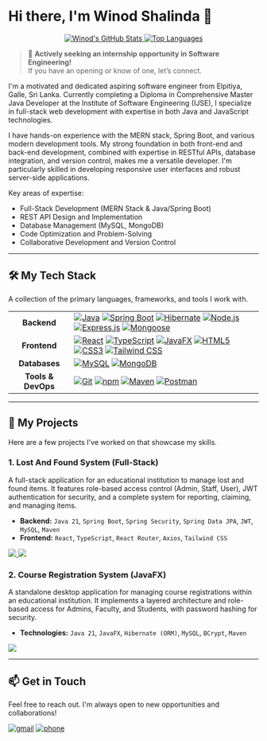 # Hi there, I'm Winod Shalinda 👋

<p align="center">
  <a href="https://github.com/winodshalinda">
    <img src="https://github-readme-stats.vercel.app/api?username=winodshalinda&show_icons=true&theme=dracula&line_height=27" alt="Winod's GitHub Stats"/>
  </a>
  <a href="https://github.com/winodshalinda">
    <img src="https://github-readme-stats.vercel.app/api/top-langs/?username=winodshalinda&layout=compact&theme=dracula" alt="Top Languages"/>
  </a>
</p>

> 🚀 **Actively seeking an internship opportunity in Software Engineering!**  
> If you have an opening or know of one, let’s connect.

I'm a motivated and dedicated aspiring software engineer from Elpitiya, Galle, Sri Lanka. Currently completing a Diploma in Comprehensive Master Java Developer at the Institute of Software Engineering (IJSE), I specialize in full-stack web development with expertise in both Java and JavaScript technologies.

I have hands-on experience with the MERN stack, Spring Boot, and various modern development tools. My strong foundation in both front-end and back-end development, combined with expertise in RESTful APIs, database integration, and version control, makes me a versatile developer. I'm particularly skilled in developing responsive user interfaces and robust server-side applications.

Key areas of expertise:
- Full-Stack Development (MERN Stack & Java/Spring Boot)
- REST API Design and Implementation
- Database Management (MySQL, MongoDB)
- Code Optimization and Problem-Solving
- Collaborative Development and Version Control

---

## 🛠️ My Tech Stack

A collection of the primary languages, frameworks, and tools I work with.

<table>
  <tr>
    <td align="center"><strong>Backend</strong></td>
    <td>
      <a href="https://www.java.com" target="_blank"><img src="https://img.shields.io/badge/Java-ED8B00?style=for-the-badge&logo=openjdk&logoColor=white" alt="Java"/></a>
      <a href="https://spring.io/" target="_blank"><img src="https://img.shields.io/badge/Spring_Boot-6DB33F?style=for-the-badge&logo=spring-boot&logoColor=white" alt="Spring Boot"/></a>
      <a href="https://hibernate.org/" target="_blank"><img src="https://img.shields.io/badge/Hibernate-59666C?style=for-the-badge&logo=hibernate&logoColor=white" alt="Hibernate"/></a>
      <a href="https://nodejs.org" target="_blank"><img src="https://img.shields.io/badge/Node.js-339933?style=for-the-badge&logo=nodedotjs&logoColor=white" alt="Node.js"/></a>
      <a href="https://expressjs.com" target="_blank"><img src="https://img.shields.io/badge/Express.js-000000?style=for-the-badge&logo=express&logoColor=white" alt="Express.js"/></a>
      <a href="https://mongoosejs.com/" target="_blank"><img src="https://img.shields.io/badge/Mongoose-880000?style=for-the-badge&logo=mongoose&logoColor=white" alt="Mongoose"/></a>
    </td>
  </tr>
  <tr>
    <td align="center"><strong>Frontend</strong></td>
    <td>
      <a href="https://reactjs.org/" target="_blank"><img src="https://img.shields.io/badge/React-61DAFB?style=for-the-badge&logo=react&logoColor=black" alt="React"/></a>
      <a href="https://www.typescriptlang.org/" target="_blank"><img src="https://img.shields.io/badge/TypeScript-3178C6?style=for-the-badge&logo=typescript&logoColor=white" alt="TypeScript"/></a>
      <a href="https://openjfx.io/" target="_blank"><img src="https://img.shields.io/badge/JavaFX-52B9E9?style=for-the-badge&logo=java&logoColor=white" alt="JavaFX"/></a>
      <a href="https://www.w3.org/html/" target="_blank"><img src="https://img.shields.io/badge/HTML5-E34F26?style=for-the-badge&logo=html5&logoColor=white" alt="HTML5"/></a>
      <a href="https://www.w3schools.com/css/" target="_blank"><img src="https://img.shields.io/badge/CSS3-1572B6?style=for-the-badge&logo=css3&logoColor=white" alt="CSS3"/></a>
      <a href="https://tailwindcss.com/" target="_blank"><img src="https://img.shields.io/badge/Tailwind_CSS-06B6D4?style=for-the-badge&logo=tailwind-css&logoColor=white" alt="Tailwind CSS"/></a>
    </td>
  </tr>
  <tr>
    <td align="center"><strong>Databases</strong></td>
    <td>
      <a href="https://www.mysql.com/" target="_blank"><img src="https://img.shields.io/badge/MySQL-4479A1?style=for-the-badge&logo=mysql&logoColor=white" alt="MySQL"/></a>
      <a href="https://www.mongodb.com/" target="_blank"><img src="https://img.shields.io/badge/MongoDB-47A248?style=for-the-badge&logo=mongodb&logoColor=white" alt="MongoDB"/></a>
    </td>
  </tr>
  <tr>
    <td align="center"><strong>Tools & DevOps</strong></td>
    <td>
      <a href="https://git-scm.com/" target="_blank"><img src="https://img.shields.io/badge/Git-F05032?style=for-the-badge&logo=git&logoColor=white" alt="Git"/></a>
      <a href="https://www.npmjs.com/" target="_blank"><img src="https://img.shields.io/badge/npm-CB3837?style=for-the-badge&logo=npm&logoColor=white" alt="npm"/></a>
      <a href="https://maven.apache.org/" target="_blank"><img src="https://img.shields.io/badge/Maven-C71A36?style=for-the-badge&logo=apache-maven&logoColor=white" alt="Maven"/></a>
      <a href="https://www.postman.com/" target="_blank"><img src="https://img.shields.io/badge/Postman-FF6C37?style=for-the-badge&logo=postman&logoColor=white" alt="Postman"/></a>
    </td>
  </tr>
</table>

---

## 🚀 My Projects

Here are a few projects I've worked on that showcase my skills.

### 1. Lost And Found System (Full-Stack)
A full-stack application for an educational institution to manage lost and found items. It features role-based access control (Admin, Staff, User), JWT authentication for security, and a complete system for reporting, claiming, and managing items.

- **Backend:** `Java 21`, `Spring Boot`, `Spring Security`, `Spring Data JPA`, `JWT`, `MySQL`, `Maven`
- **Frontend:** `React`, `TypeScript`, `React Router`, `Axios`, `Tailwind CSS`

<p>
  <a href="https://github.com/winodshalinda/lost-and-found-api" target="_blank">
    <img src="https://img.shields.io/badge/Backend_Repo-View_Code-3c3c3c?style=for-the-badge&logo=github">
  </a>
  <a href="https://github.com/winodshalinda/lost-and-found-frontend" target="_blank">
    <img src="https://img.shields.io/badge/Frontend_Repo-View_Code-3c3c3c?style=for-the-badge&logo=github">
  </a>
</p>

### 2. Course Registration System (JavaFX)
A standalone desktop application for managing course registrations within an educational institution. It implements a layered architecture and role-based access for Admins, Faculty, and Students, with password hashing for security.

- **Technologies:** `Java 21`, `JavaFX`, `Hibernate (ORM)`, `MySQL`, `BCrypt`, `Maven`

<p>
  <a href="https://github.com/winodshalinda/Course_Registration_System" target="_blank">
    <img src="https://img.shields.io/badge/Desktop_App_Repo-View_Code-3c3c3c?style=for-the-badge&logo=github">
  </a>
</p>

---

## 📫 Get in Touch

Feel free to reach out. I'm always open to new opportunities and collaborations!

<p>
  <a href="mailto:winodshalindagws@gmail.com"><img src="https://img.shields.io/badge/Gmail-D14836?style=for-the-badge&logo=gmail&logoColor=white" alt="gmail"/></a>
  <a href="tel:+94764441722"><img src="https://img.shields.io/badge/Phone-1DA1F2?style=for-the-badge&logo=phone&logoColor=white" alt="phone"/></a>
</p>
